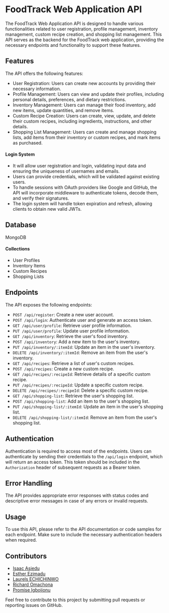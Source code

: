 # FoodTrack Web Application API

The FoodTrack Web Application API is designed to handle various functionalities related to user registration, profile management, inventory management, custom recipe creation, and shopping list management. This API serves as the backend for the FoodTrack web application, providing the necessary endpoints and functionality to support these features.

## Features

The API offers the following features:

* User Registration: Users can create new accounts by providing their necessary information.
* Profile Management: Users can view and update their profiles, including personal details, preferences, and dietary restrictions.
* Inventory Management: Users can manage their food inventory, add new items, update quantities, and remove items.
* Custom Recipe Creation: Users can create, view, update, and delete their custom recipes, including ingredients, instructions, and other details.
* Shopping List Management: Users can create and manage shopping lists, add items from their inventory or custom recipes, and mark items as purchased.

#### **Login System**

* It will allow user registration and login, validating input data and ensuring the uniqueness of usernames and emails.
* Users can provide credentials, which will be validated against existing users.
* To handle sessions with OAuth providers like Google and GitHub, the API will incorporate middleware to authenticate tokens, decode them, and verify their signatures.
* The login system will handle token expiration and refresh, allowing clients to obtain new valid JWTs.

## Database

MongoDB

#### Collections

* User Profiles
* Inventory Items
* Custom Recipes
* Shopping Lists

## Endpoints

The API exposes the following endpoints:

* `POST /api/register`: Create a new user account.
* `POST /api/login`: Authenticate user and generate an access token.
* `GET /api/user/profile`: Retrieve user profile information.
* `PUT /api/user/profile`: Update user profile information.
* `GET /api/inventory`: Retrieve the user's food inventory.
* `POST /api/inventory`: Add a new item to the user's inventory.
* `PUT /api/inventory/:itemId`: Update an item in the user's inventory.
* `DELETE /api/inventory/:itemId`: Remove an item from the user's inventory.
* `GET /api/recipes`: Retrieve a list of user's custom recipes.
* `POST /api/recipes`: Create a new custom recipe.
* `GET /api/recipes/:recipeId`: Retrieve details of a specific custom recipe.
* `PUT /api/recipes/:recipeId`: Update a specific custom recipe.
* `DELETE /api/recipes/:recipeId`: Delete a specific custom recipe.
* `GET /api/shopping-list`: Retrieve the user's shopping list.
* `POST /api/shopping-list`: Add an item to the user's shopping list.
* `PUT /api/shopping-list/:itemId`: Update an item in the user's shopping list.
* `DELETE /api/shopping-list/:itemId`: Remove an item from the user's shopping list.

## Authentication

Authentication is required to access most of the endpoints. Users can authenticate by sending their credentials to the `/api/login` endpoint, which will return an access token. This token should be included in the `Authorization` header of subsequent requests as a Bearer token.

## Error Handling

The API provides appropriate error responses with status codes and descriptive error messages in case of any errors or invalid requests.

## Usage

To use this API, please refer to the API documentation or code samples for each endpoint. Make sure to include the necessary authentication headers when required.

## Contributors

* [Isaac Asiedu](https://github.com/Ike-Icon)
* [Esther Ezimadu](https://github.com/Lacey-E)
* [Laurels ECHICHINWO](https://github.com/laurells)
* [Richard Omachona](https://github.com)
* [Promise Igbojionu](https://github.com/promise-emmanuel)

Feel free to contribute to this project by submitting pull requests or reporting issues on GitHub.
